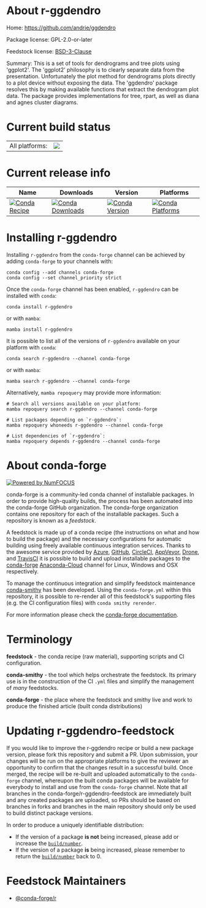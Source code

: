 About r-ggdendro
================

Home: https://github.com/andrie/ggdendro

Package license: GPL-2.0-or-later

Feedstock license: [BSD-3-Clause](https://github.com/conda-forge/r-ggdendro-feedstock/blob/main/LICENSE.txt)

Summary: This is a set of tools for dendrograms and tree plots using 'ggplot2'.  The 'ggplot2' philosophy is to clearly separate data from the presentation. Unfortunately the plot method for dendrograms plots directly to a plot device without exposing the data. The 'ggdendro' package resolves this by making available functions that extract the dendrogram plot data. The package provides implementations for tree, rpart, as well as diana and agnes cluster diagrams.

Current build status
====================


<table><tr><td>All platforms:</td>
    <td>
      <a href="https://dev.azure.com/conda-forge/feedstock-builds/_build/latest?definitionId=1180&branchName=main">
        <img src="https://dev.azure.com/conda-forge/feedstock-builds/_apis/build/status/r-ggdendro-feedstock?branchName=main">
      </a>
    </td>
  </tr>
</table>

Current release info
====================

| Name | Downloads | Version | Platforms |
| --- | --- | --- | --- |
| [![Conda Recipe](https://img.shields.io/badge/recipe-r--ggdendro-green.svg)](https://anaconda.org/conda-forge/r-ggdendro) | [![Conda Downloads](https://img.shields.io/conda/dn/conda-forge/r-ggdendro.svg)](https://anaconda.org/conda-forge/r-ggdendro) | [![Conda Version](https://img.shields.io/conda/vn/conda-forge/r-ggdendro.svg)](https://anaconda.org/conda-forge/r-ggdendro) | [![Conda Platforms](https://img.shields.io/conda/pn/conda-forge/r-ggdendro.svg)](https://anaconda.org/conda-forge/r-ggdendro) |

Installing r-ggdendro
=====================

Installing `r-ggdendro` from the `conda-forge` channel can be achieved by adding `conda-forge` to your channels with:

```
conda config --add channels conda-forge
conda config --set channel_priority strict
```

Once the `conda-forge` channel has been enabled, `r-ggdendro` can be installed with `conda`:

```
conda install r-ggdendro
```

or with `mamba`:

```
mamba install r-ggdendro
```

It is possible to list all of the versions of `r-ggdendro` available on your platform with `conda`:

```
conda search r-ggdendro --channel conda-forge
```

or with `mamba`:

```
mamba search r-ggdendro --channel conda-forge
```

Alternatively, `mamba repoquery` may provide more information:

```
# Search all versions available on your platform:
mamba repoquery search r-ggdendro --channel conda-forge

# List packages depending on `r-ggdendro`:
mamba repoquery whoneeds r-ggdendro --channel conda-forge

# List dependencies of `r-ggdendro`:
mamba repoquery depends r-ggdendro --channel conda-forge
```


About conda-forge
=================

[![Powered by
NumFOCUS](https://img.shields.io/badge/powered%20by-NumFOCUS-orange.svg?style=flat&colorA=E1523D&colorB=007D8A)](https://numfocus.org)

conda-forge is a community-led conda channel of installable packages.
In order to provide high-quality builds, the process has been automated into the
conda-forge GitHub organization. The conda-forge organization contains one repository
for each of the installable packages. Such a repository is known as a *feedstock*.

A feedstock is made up of a conda recipe (the instructions on what and how to build
the package) and the necessary configurations for automatic building using freely
available continuous integration services. Thanks to the awesome service provided by
[Azure](https://azure.microsoft.com/en-us/services/devops/), [GitHub](https://github.com/),
[CircleCI](https://circleci.com/), [AppVeyor](https://www.appveyor.com/),
[Drone](https://cloud.drone.io/welcome), and [TravisCI](https://travis-ci.com/)
it is possible to build and upload installable packages to the
[conda-forge](https://anaconda.org/conda-forge) [Anaconda-Cloud](https://anaconda.org/)
channel for Linux, Windows and OSX respectively.

To manage the continuous integration and simplify feedstock maintenance
[conda-smithy](https://github.com/conda-forge/conda-smithy) has been developed.
Using the ``conda-forge.yml`` within this repository, it is possible to re-render all of
this feedstock's supporting files (e.g. the CI configuration files) with ``conda smithy rerender``.

For more information please check the [conda-forge documentation](https://conda-forge.org/docs/).

Terminology
===========

**feedstock** - the conda recipe (raw material), supporting scripts and CI configuration.

**conda-smithy** - the tool which helps orchestrate the feedstock.
                   Its primary use is in the construction of the CI ``.yml`` files
                   and simplify the management of *many* feedstocks.

**conda-forge** - the place where the feedstock and smithy live and work to
                  produce the finished article (built conda distributions)


Updating r-ggdendro-feedstock
=============================

If you would like to improve the r-ggdendro recipe or build a new
package version, please fork this repository and submit a PR. Upon submission,
your changes will be run on the appropriate platforms to give the reviewer an
opportunity to confirm that the changes result in a successful build. Once
merged, the recipe will be re-built and uploaded automatically to the
`conda-forge` channel, whereupon the built conda packages will be available for
everybody to install and use from the `conda-forge` channel.
Note that all branches in the conda-forge/r-ggdendro-feedstock are
immediately built and any created packages are uploaded, so PRs should be based
on branches in forks and branches in the main repository should only be used to
build distinct package versions.

In order to produce a uniquely identifiable distribution:
 * If the version of a package **is not** being increased, please add or increase
   the [``build/number``](https://docs.conda.io/projects/conda-build/en/latest/resources/define-metadata.html#build-number-and-string).
 * If the version of a package **is** being increased, please remember to return
   the [``build/number``](https://docs.conda.io/projects/conda-build/en/latest/resources/define-metadata.html#build-number-and-string)
   back to 0.

Feedstock Maintainers
=====================

* [@conda-forge/r](https://github.com/conda-forge/r/)

